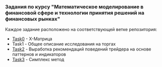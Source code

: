 ### Задания по курсу "Математическое моделирование в финансовой сфере и технологии принятия решений на финансовых рынках"

Каждое задание расположено на соответствующей ветке репозитория:
* [Task0](https://github.com/alkomarova/math_modeling/tree/task0) - X-Матрица 
* Task1 - Общее описание исследования на торгах
* [Task2](https://github.com/alkomarova/math_modeling/tree/task2) - Выработка рекомендаций поведений трейдера на основе паттернов и индикаторов
* [Task3](https://github.com/alkomarova/math_modeling/tree/task3) - Симплекс метод